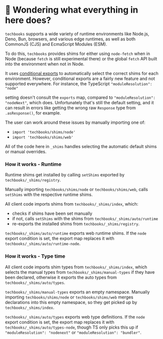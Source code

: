 # 👋 Wondering what everything in here does?

`techbooks` supports a wide variety of runtime environments like Node.js, Deno, Bun, browsers, and various
edge runtimes, as well as both CommonJS (CJS) and EcmaScript Modules (ESM).

To do this, `techbooks` provides shims for either using `node-fetch` when in Node (because `fetch` is still experimental there) or the global `fetch` API built into the environment when not in Node.

It uses [conditional exports](https://nodejs.org/api/packages.html#conditional-exports) to
automatically select the correct shims for each environment. However, conditional exports are a fairly new
feature and not supported everywhere. For instance, the TypeScript `"moduleResolution": "node"`

setting doesn't consult the `exports` map, compared to `"moduleResolution": "nodeNext"`, which does.
Unfortunately that's still the default setting, and it can result in errors like
getting the wrong raw `Response` type from `.asResponse()`, for example.

The user can work around these issues by manually importing one of:

- `import 'techbooks/shims/node'`
- `import 'techbooks/shims/web'`

All of the code here in `_shims` handles selecting the automatic default shims or manual overrides.

### How it works - Runtime

Runtime shims get installed by calling `setShims` exported by `techbooks/_shims/registry`.

Manually importing `techbooks/shims/node` or `techbooks/shims/web`, calls `setShims` with the respective runtime shims.

All client code imports shims from `techbooks/_shims/index`, which:

- checks if shims have been set manually
- if not, calls `setShims` with the shims from `techbooks/_shims/auto/runtime`
- re-exports the installed shims from `techbooks/_shims/registry`.

`techbooks/_shims/auto/runtime` exports web runtime shims.
If the `node` export condition is set, the export map replaces it with `techbooks/_shims/auto/runtime-node`.

### How it works - Type time

All client code imports shim types from `techbooks/_shims/index`, which selects the manual types from `techbooks/_shims/manual-types` if they have been declared, otherwise it exports the auto types from `techbooks/_shims/auto/types`.

`techbooks/_shims/manual-types` exports an empty namespace.
Manually importing `techbooks/shims/node` or `techbooks/shims/web` merges declarations into this empty namespace, so they get picked up by `techbooks/_shims/index`.

`techbooks/_shims/auto/types` exports web type definitions.
If the `node` export condition is set, the export map replaces it with `techbooks/_shims/auto/types-node`, though TS only picks this up if `"moduleResolution": "nodenext"` or `"moduleResolution": "bundler"`.
